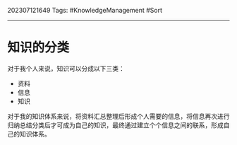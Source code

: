 202307121649
Tags: #KnowledgeManagement #Sort

--- 
# 知识的分类
对于我个人来说，知识可以分成以下三类：
- 资料
- 信息
- 知识

对于我的知识体系来说，将资料汇总整理后形成个人需要的信息，将信息再次进行归纳总结分类后才可成为自己的知识，最终通过建立个个信息之间的联系，形成自己的知识体系。

